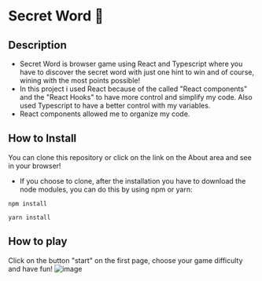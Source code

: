 # Secret Word 🔎

## Description
* Secret Word is browser game using React and Typescript where you have to discover the secret word with just one hint to win and of course, wining with the most points possible!
* In this project i used React because of the called "React components" and the "React Hooks" to have more control and simplify my code. Also used Typescript to have a better control with my variables.
* React components allowed me to organize my code.

## How to Install
You can clone this repository or click on the link on the About area and see in your browser! 
* If you choose to clone, after the installation you have to download the node modules, you can do this by using npm or yarn:
~~~NPM
npm install
~~~

~~~Yarn
yarn install
~~~

## How to play
Click on the button "start" on the first page, choose your game difficulty and have fun!
![image](https://github.com/MTR-S/secret-word/assets/133928872/5c40ce4e-74ce-48f2-9eee-a90688ba979e)
